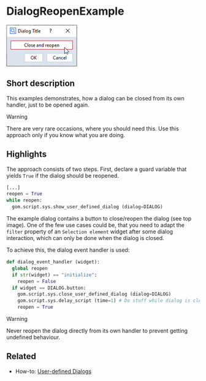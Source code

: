 # DialogReopenExample

![](dialog_reopen_example.jpg)

## Short description

This examples demonstrates, how a dialog can be closed from its own handler, just to be opened again.

> [!WARNING]
> There are very rare occasions, where you should need this. Use this approach only if you know what you are doing.

## Highlights

The approach consists of two steps. First, declare a guard variable that yields `True` if the dialog should be reopened.

```python
[...]
reopen = True
while reopen:
  gom.script.sys.show_user_defined_dialog (dialog=DIALOG)
```

The example dialog contains a button to close/reopen the dialog (see top image). One of the few use cases could be, that you need to adapt the `filter` property of an `Selection element` widget after some dialog interaction, which can only be done when the dialog is closed.

To achieve this, the dialog event handler is used:

```python
def dialog_event_handler (widget):
  global reopen
  if str(widget) == "initialize":
    reopen = False
  if widget == DIALOG.button:
    gom.script.sys.close_user_defined_dialog (dialog=DIALOG)
    gom.script.sys.delay_script (time=1) # Do stuff while dialog is closed
    reopen = True
```

> [!WARNING]
> Never reopen the dialog directly from its own handler to prevent getting undefined behaviour.

## Related

* How-to: [User-defined Dialogs](https://zeissiqs.github.io/zeiss-inspect-addon-api/2025/howtos/python_api_introduction/user_defined_dialogs.md)

